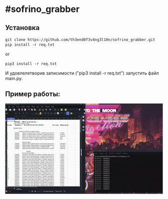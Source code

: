 <h1>#sofrino_grabber</h1>



<h2> Установка </h2>

    git clone https://github.com/th3end0f3v4ng3l10n/sofrino_grabber.git
    pip install -r req.txt
or 

    pip3 install -r req.txt



И удовлелетворив записимости ("pip3 install -r req.txt") запустить файл main.py.
<h2> Пример работы: </h2>

![Image alt](https://github.com/th3end0f3v4ng3l10n/sofrino_grabber/blob/main/example.png)
